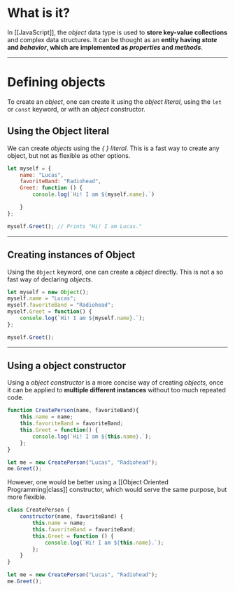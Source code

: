 # What is it?

In [[JavaScript]], the *object* data type is used to **store key-value collections** and complex data structures. It can be thought as an **entity having *state* and *behavior*, which are implemented as *properties* and *methods***.
___
# Defining objects

To create an *object*, one can create it using the *object literal*, using the `let` or `const` keyword, or with an *object* constructor.

## Using the Object literal

We can create *objects* using the *{ } literal*. This is a fast way to create any object, but not as flexible as other options.

```javascript
let myself = {
	name: "Lucas",
	favoriteBand: "Radiohead",
	Greet: function () {
		console.log(`Hi! I am ${myself.name}.`)

	}
};

myself.Greet(); // Prints "Hi! I am Lucas."
```
___
## Creating instances of Object

Using the `Object` keyword, one can create a *object* directly. This is not a so fast way of declaring *objects*.

```javascript
let myself = new Object();
myself.name = "Lucas";
myself.favoriteBand = "Radiohead";
myself.Greet = function() {
	console.log(`Hi! I am ${myself.name}.`);
};

myself.Greet();
```
___
## Using a object constructor

Using a *object constructor* is a more concise way of creating *objects*, once it can be applied to **multiple different instances** without too much repeated code.

```javascript
function CreatePerson(name, favoriteBand){
	this.name = name;
	this.favoriteBand = favoriteBand;
	this.Greet = function() {
		console.log(`Hi! I am ${this.name}.`);
	};
}

let me = new CreatePerson("Lucas", "Radiohead");
me.Greet();
```

However, one would be better using a [[Object Oriented Programming|class]] constructor, which would serve the same purpose, but more flexible.

```javascript
class CreatePerson {
	constructor(name, favoriteBand) {
		this.name = name;
		this.favoriteBand = favoriteBand;
		this.Greet = function () {
			console.log(`Hi! I am ${this.name}.`);
		};
	}
}

let me = new CreatePerson("Lucas", "Radiohead");
me.Greet();
```
